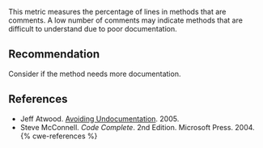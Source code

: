 This metric measures the percentage of lines in methods that are comments. A low number of comments may indicate methods that are difficult to understand due to poor documentation.


## Recommendation
Consider if the method needs more documentation.


## References
* Jeff Atwood. [Avoiding Undocumentation](http://www.codinghorror.com/blog/2005/11/avoiding-undocumentation.html). 2005.
* Steve McConnell. *Code Complete*. 2nd Edition. Microsoft Press. 2004.
{% cwe-references %}
